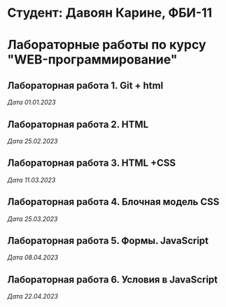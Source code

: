# Студент: Давоян Карине, ФБИ-11

# Лабораторные работы по курсу "WEB-программирование"

## Лабораторная работа 1. Git + html

*Дата 01.01.2023*

## Лабораторная работа 2. HTML

*Дата 25.02.2023*

## Лабораторная работа 3. HTML +CSS

*Дата 11.03.2023*

## Лабораторная работа 4. Блочная модель CSS

*Дата 25.03.2023*

## Лабораторная работа 5. Формы. JavaScript

*Дата 08.04.2023*

## Лабораторная работа 6. Условия в JavaScript

*Дата 22.04.2023*










